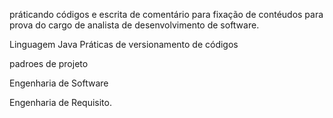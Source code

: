 práticando códigos e escrita  de comentário para fixação de contéudos para prova do cargo de analista de desenvolvimento de software.

Linguagem Java
 Práticas de versionamento de códigos

 padroes de projeto

 Engenharia de Software

 Engenharia de Requisito.
